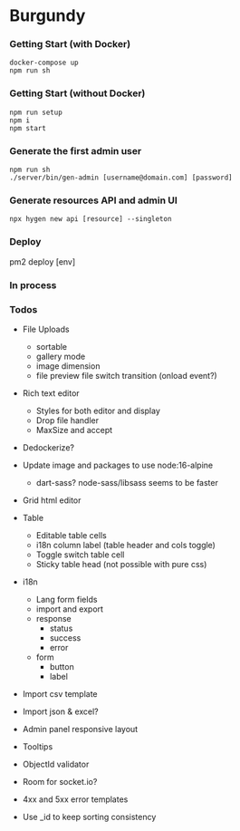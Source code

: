 # Burgundy

### Getting Start (with Docker)
```shell
docker-compose up
npm run sh
```

### Getting Start (without Docker)
```shell
npm run setup
npm i
npm start
```

### Generate the first admin user
```shell
npm run sh
./server/bin/gen-admin [username@domain.com] [password]
```

### Generate resources API and admin UI
```shell
npx hygen new api [resource] --singleton
```

### Deploy
pm2 deploy [env]

### In process


### Todos
- File Uploads
  - sortable
  - gallery mode
  - image dimension
  - file preview file switch transition (onload event?)
- Rich text editor
  - Styles for both editor and display
  - Drop file handler
  - MaxSize and accept


- Dedockerize?
- Update image and packages to use node:16-alpine
  - dart-sass? node-sass/libsass seems to be faster
- Grid html editor
- Table
  - Editable table cells
  - i18n column label (table header and cols toggle)
  - Toggle switch table cell
  - Sticky table head (not possible with pure css)
- i18n
  - Lang form fields
  - import and export
  - response
    - status
    - success
    - error
  - form
    - button
    - label
- Import csv template
- Import json & excel?
- Admin panel responsive layout
- Tooltips
- ObjectId validator
- Room for socket.io?
- 4xx and 5xx error templates
- Use _id to keep sorting consistency